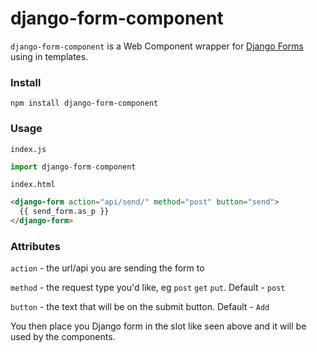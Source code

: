 # django-form-component

`django-form-component` is a Web Component wrapper for [Django Forms](https://docs.djangoproject.com/en/3.1/topics/forms/#the-template) using in templates.

### Install

```
npm install django-form-component
```

### Usage

`index.js`

```js
import django-form-component
```

`index.html`

```html
<django-form action="api/send/" method="post" button="send">
  {{ send_form.as_p }}
</django-form>
```

### Attributes

`action` - the url/api you are sending the form to

`method` - the request type you'd like, eg `post` `get` `put`. Default - `post`

`button` - the text that will be on the submit button. Default - `Add`

You then place you Django form in the slot like seen above and it will be used by the components.

